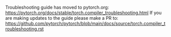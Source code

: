 Troubleshooting guide has moved to pytorch.org: https://pytorch.org/docs/stable/torch.compiler_troubleshooting.html
If you are making updates to the guide please make a PR to: https://github.com/pytorch/pytorch/blob/main/docs/source/torch.compiler_troubleshooting.rst
